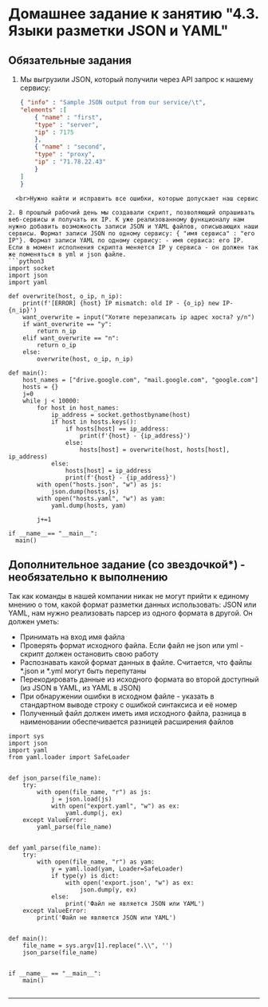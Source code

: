 # Домашнее задание к занятию "4.3. Языки разметки JSON и YAML"

## Обязательные задания

1. Мы выгрузили JSON, который получили через API запрос к нашему сервису:
	```json
    { "info" : "Sample JSON output from our service/\t",
    "elements" :[
        { "name" : "first",
        "type" : "server",
        "ip" : 7175 
        },
        { "name" : "second",
        "type" : "proxy",
        "ip" : "71.78.22.43"
        }
    ]
    }

```
  <br>Нужно найти и исправить все ошибки, которые допускает наш сервис

2. В прошлый рабочий день мы создавали скрипт, позволяющий опрашивать веб-сервисы и получать их IP. К уже реализованному функционалу нам нужно добавить возможность записи JSON и YAML файлов, описывающих наши сервисы. Формат записи JSON по одному сервису: { "имя сервиса" : "его IP"}. Формат записи YAML по одному сервису: - имя сервиса: его IP. Если в момент исполнения скрипта меняется IP у сервиса - он должен так же поменяться в yml и json файле.
```python3
import socket
import json
import yaml

def overwrite(host, o_ip, n_ip):
    print(f'[ERROR] {host} IP mismatch: old IP - {o_ip} new IP- {n_ip}')
    want_overwrite = input("Хотите перезаписать ip адрес хоста? y/n")
    if want_overwrite == "y":
        return n_ip
    elif want_overwrite == "n":
        return o_ip
    else:
        overwrite(host, o_ip, n_ip)

def main():
    host_names = ["drive.google.com", "mail.google.com", "google.com"]
    hosts = {}
    j=0
    while j < 10000:
        for host in host_names:
            ip_address = socket.gethostbyname(host)
            if host in hosts.keys():
                if hosts[host] == ip_address:
                    print(f'{host} - {ip_address}')
                else:
                    hosts[host] = overwrite(host, hosts[host], ip_address)
            else:
                hosts[host] = ip_address
                print(f'{host} - {ip_address}')
        with open("hosts.json", "w") as js:
            json.dump(hosts,js)
        with open("hosts.yaml", "w") as yam:
            yaml.dump(hosts, yam)

        j+=1

if __name__== "__main__":
  main()
```

## Дополнительное задание (со звездочкой*) - необязательно к выполнению

Так как команды в нашей компании никак не могут прийти к единому мнению о том, какой формат разметки данных использовать: JSON или YAML, нам нужно реализовать парсер из одного формата в другой. Он должен уметь:
   * Принимать на вход имя файла
   * Проверять формат исходного файла. Если файл не json или yml - скрипт должен остановить свою работу
   * Распознавать какой формат данных в файле. Считается, что файлы *.json и *.yml могут быть перепутаны
   * Перекодировать данные из исходного формата во второй доступный (из JSON в YAML, из YAML в JSON)
   * При обнаружении ошибки в исходном файле - указать в стандартном выводе строку с ошибкой синтаксиса и её номер
   * Полученный файл должен иметь имя исходного файла, разница в наименовании обеспечивается разницей расширения файлов
```python3
import sys
import json
import yaml
from yaml.loader import SafeLoader


def json_parse(file_name):
    try:
        with open(file_name, "r") as js:
            j = json.load(js)
            with open("export.yaml", "w") as ex:
                yaml.dump(j, ex)
    except ValueError:
        yaml_parse(file_name)


def yaml_parse(file_name):
    try:
        with open(file_name, "r") as yam:
            y = yaml.load(yam, Loader=SafeLoader)
            if type(y) is dict:
                with open('export.json', "w") as ex:
                    json.dump(y, ex)
            else:
                print('Файл не является JSON или YAML')
    except ValueError:
        print('Файл не является JSON или YAML')


def main():
    file_name = sys.argv[1].replace(".\\", '')
    json_parse(file_name)


if __name__ == "__main__":
    main()
    
```
---
